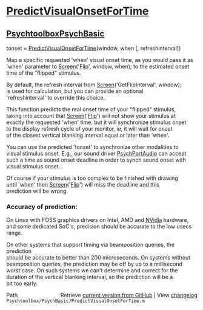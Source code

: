 # [PredictVisualOnsetForTime](PredictVisualOnsetForTime)
## [Psychtoolbox](Psychtoolbox)[PsychBasic](PsychBasic)

tonset = [PredictVisualOnsetForTime](PredictVisualOnsetForTime)(window, when [, refreshinterval])  
  
Map a specific requested 'when' visual onset time, as you would pass it as  
'when' parameter to [Screen](Screen)('[Flip](Flip)', window, when); to the estimated onset  
time of the "flipped" stimulus.  
  
By default, the refresh interval from [Screen](Screen)('GetFlipInterval', window);  
is used for calculation, but you can provide an optional  
'refreshinterval' to override this choice.  
  
This function predicts the real onset time of your "flipped" stimulus,  
taking into account that [Screen](Screen)('[Flip](Flip)') will not show your stimulus at  
exactly the requested 'when' time, but it will synchronize stimulus onset  
to the display refresh cycle of your monitor, ie, it will wait for onset  
of the closest vertical blanking interval equal or later than 'when'.  
  
You can use the predicted 'tonset' to synchronize other modalities to  
visual stimulus onset. E.g., our sound driver [PsychPortAudio](PsychPortAudio) can accept  
such a time as sound onset deadline in order to synch sound onset with  
visual stimulus onset...  
  
Of course if your stimulus is too complex to be finished with drawing  
until 'when' then [Screen](Screen)('[Flip](Flip)') will miss the deadline and this  
prediction will be wrong.  
  
### Accuracy of prediction:  
  
On Linux with FOSS graphics drivers on Intel, AMD and [NVidia](NVidia) hardware,  
and some dedicated SoC's, precision should be accurate to the low usecs  
range.  
  
On other systems that support timing via beamposition queries, the prediction  
should be accurate to better than 200 microseconds. On systems without  
beamposition queries, the prediction may be off by up to a millisecond  
worst case. On such systems we can't determine and correct for the  
duration of the vertical blanking interval, so the prediction will be a  
bit too early.  




<div class="code_header" style="text-align:right;">
  <span style="float:left;">Path&nbsp;&nbsp;</span> <span class="counter">Retrieve <a href=
  "https://raw.github.com/Psychtoolbox-3/Psychtoolbox-3/beta/Psychtoolbox/PsychBasic/PredictVisualOnsetForTime.m">current version from GitHub</a> | View <a href=
  "https://github.com/Psychtoolbox-3/Psychtoolbox-3/commits/beta/Psychtoolbox/PsychBasic/PredictVisualOnsetForTime.m">changelog</a></span>
</div>
<div class="code">
  <code>Psychtoolbox/PsychBasic/PredictVisualOnsetForTime.m</code>
</div>

